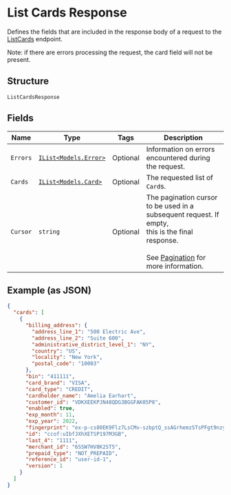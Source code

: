 
# List Cards Response

Defines the fields that are included in the response body of
a request to the [ListCards](../../doc/api/cards.md#list-cards) endpoint.

Note: if there are errors processing the request, the card field will not be
present.

## Structure

`ListCardsResponse`

## Fields

| Name | Type | Tags | Description |
|  --- | --- | --- | --- |
| `Errors` | [`IList<Models.Error>`](../../doc/models/error.md) | Optional | Information on errors encountered during the request. |
| `Cards` | [`IList<Models.Card>`](../../doc/models/card.md) | Optional | The requested list of `Card`s. |
| `Cursor` | `string` | Optional | The pagination cursor to be used in a subsequent request. If empty,<br>this is the final response.<br><br>See [Pagination](https://developer.squareup.com/docs/build-basics/common-api-patterns/pagination) for more information. |

## Example (as JSON)

```json
{
  "cards": [
    {
      "billing_address": {
        "address_line_1": "500 Electric Ave",
        "address_line_2": "Suite 600",
        "administrative_district_level_1": "NY",
        "country": "US",
        "locality": "New York",
        "postal_code": "10003"
      },
      "bin": "411111",
      "card_brand": "VISA",
      "card_type": "CREDIT",
      "cardholder_name": "Amelia Earhart",
      "customer_id": "VDKXEEKPJN48QDG3BGGFAK05P8",
      "enabled": true,
      "exp_month": 11,
      "exp_year": 2022,
      "fingerprint": "ex-p-cs80EK9Flz7LsCMv-szbptQ_ssAGrhemzSTsPFgt9nzyE6t7okiLIQc-qw_quqKX4Q",
      "id": "ccof:uIbfJXhXETSP197M3GB",
      "last_4": "1111",
      "merchant_id": "6SSW7HV8K2ST5",
      "prepaid_type": "NOT_PREPAID",
      "reference_id": "user-id-1",
      "version": 1
    }
  ]
}
```

